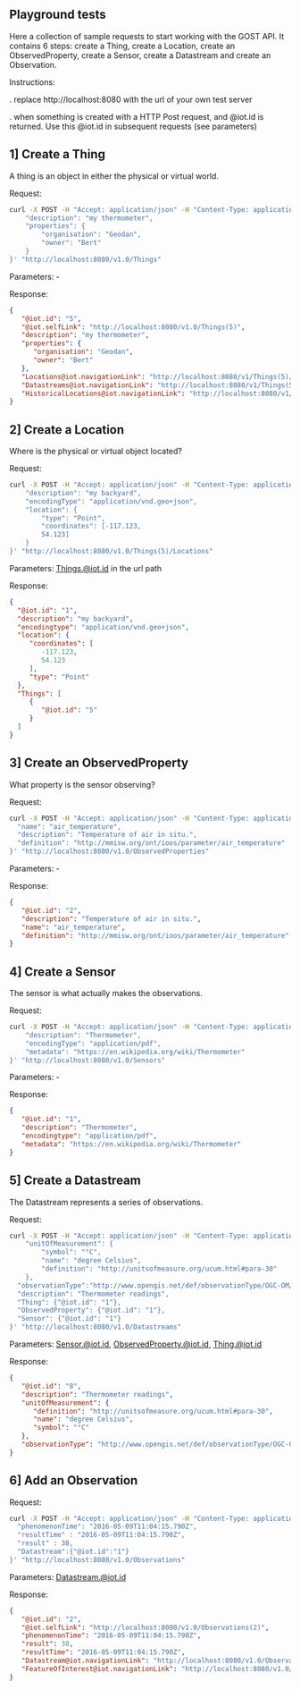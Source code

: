 ## Playground tests

Here a collection of sample requests to start working with the GOST API. It contains 6 steps: create a Thing, create a Location, create an ObservedProperty, create a Sensor, create a Datastream and create an Observation.

Instructions:

. replace http://localhost:8080 with the url of your own test server

. when something is created with a HTTP Post request, and @iot.id is returned. Use this @iot.id in subsequent requests (see parameters)

## 1] Create a Thing

A thing is an object in either the physical or virtual world.

Request:

```sh
curl -X POST -H "Accept: application/json" -H "Content-Type: application/json"  -d '{
    "description": "my thermometer",
    "properties": {
        "organisation": "Geodan",
        "owner": "Bert"
    }
}' "http://localhost:8080/v1.0/Things"
```

Parameters: -

Response:
```json
{
   "@iot.id": "5",
   "@iot.selfLink": "http://localhost:8080/v1.0/Things(5)",
   "description": "my thermometer",
   "properties": {
      "organisation": "Geodan",
      "owner": "Bert"
   },
   "Locations@iot.navigationLink": "http://localhost:8080/v1/Things(5)/Locations",
   "Datastreams@iot.navigationLink": "http://localhost:8080/v1/Things(5)/Datastreams",
   "HistoricalLocations@iot.navigationLink": "http://localhost:8080/v1/Things(5)/HistoricalLocations"
}
```

## 2] Create a Location

Where is the physical or virtual object located?

Request: 

```sh
curl -X POST -H "Accept: application/json" -H "Content-Type: application/json" -d '{
    "description": "my backyard",
    "encodingType": "application/vnd.geo+json",
    "location": {
        "type": "Point",
        "coordinates": [-117.123,
        54.123]
    }
}' "http://localhost:8080/v1.0/Things(5)/Locations"
```

Parameters: Things.@iot.id in the url path

Response:

```json
{
  "@iot.id": "1",
  "description": "my backyard",
  "encodingtype": "application/vnd.geo+json",
  "location": {
     "coordinates": [
        -117.123,
        54.123
     ],
     "type": "Point"
  },
  "Things": [
     {
        "@iot.id": "5"
     }
  ]
}
```

## 3] Create an ObservedProperty

What property is the sensor observing?

Request: 

```sh
curl -X POST -H "Accept: application/json" -H "Content-Type: application/json" -d '{
  "name": "air_temperature",
  "description": "Temperature of air in situ.",
  "definition": "http://mmisw.org/ont/ioos/parameter/air_temperature"
}' "http://localhost:8080/v1.0/ObservedProperties"
```

Parameters: -

Response:

```json
{
   "@iot.id": "2",
   "description": "Temperature of air in situ.",
   "name": "air_temperature",
   "definition": "http://mmisw.org/ont/ioos/parameter/air_temperature"
}
```

## 4] Create a Sensor

The sensor is what actually makes the observations. 

Request:

```sh
curl -X POST -H "Accept: application/json" -H "Content-Type: application/json" -d '{        
    "description": "Thermometer",
    "encodingType": "application/pdf",
    "metadata": "https://en.wikipedia.org/wiki/Thermometer"
}' "http://localhost:8080/v1.0/Sensors"
```

Parameters: -

Response:

```json
{
   "@iot.id": "1",
   "description": "Thermometer",
   "encodingtype": "application/pdf",
   "metadata": "https://en.wikipedia.org/wiki/Thermometer"
}
```

## 5] Create a Datastream

The Datastream represents a series of observations.

Request:

```sh
curl -X POST -H "Accept: application/json" -H "Content-Type: application/json" -d '{
    "unitOfMeasurement": {
        "symbol": "°C",
        "name": "degree Celsius",
        "definition": "http://unitsofmeasure.org/ucum.html#para-30"
    },
  "observationType":"http://www.opengis.net/def/observationType/OGC-OM/2.0/OM_Measurement",
  "description": "Thermometer readings",
  "Thing": {"@iot.id": "1"},
  "ObservedProperty": {"@iot.id": "1"},
  "Sensor": {"@iot.id": "1"}
}' "http://localhost:8080/v1.0/Datastreams"
```

Parameters: Sensor.@iot.id, ObservedProperty.@iot.id, Thing.@iot.id

Response:

```json
{
   "@iot.id": "8",
   "description": "Thermometer readings",
   "unitOfMeasurement": {
      "definition": "http://unitsofmeasure.org/ucum.html#para-30",
      "name": "degree Celsius",
      "symbol": "°C"
   },
   "observationType": "http://www.opengis.net/def/observationType/OGC-OM/2.0/OM_Measurement"
}
```

## 6] Add an Observation

Request: 

```sh
curl -X POST -H "Accept: application/json" -H "Content-Type: application/json" -d '{
  "phenomenonTime": "2016-05-09T11:04:15.790Z",
  "resultTime" : "2016-05-09T11:04:15.790Z",
  "result" : 38,
  "Datastream":{"@iot.id":"1"}
}' "http://localhost:8080/v1.0/Observations"
```

Parameters:
Datastream.@iot.id 

Response:

```json
{
   "@iot.id": "2",
   "@iot.selfLink": "http://localhost:8080/v1.0/Observations(2)",
   "phenomenonTime": "2016-05-09T11:04:15.790Z",
   "result": 38,
   "resultTime": "2016-05-09T11:04:15.790Z",
   "Datastream@iot.navigationLink": "http://localhost:8080/v1.0/Observations(2)/Datastream",
   "FeatureOfInterest@iot.navigationLink": "http://localhost:8080/v1.0/Observations(185)/FeatureOfInterest"
}
```
